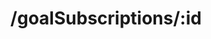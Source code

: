 ---
title: /goalSubscriptions/:id
position: 5.3
type: put
description: Update Goal Subscription
parameters:
  - name: description
    content: User defined decription for the goal
  - name: target
    content: Target amount for the goal
  - name: status
    content: ACTIVE/PAUSE
  - name: nudge
    content: Whether the user wants to be nudged for funding approval
content_markdown: |-
  Update an existing goal subscription in the database.
left_code_blocks:
  - code_block: |-
      $.ajax({
        "url": "http://api.kapitalwise.com/goalSubscriptions/3",
        "type": "PUT",
        "data": {
          "token": "YOUR_APP_KEY",
          "target": 17000.00,
          "status": "PAUSE",
          "nudge": false
        },
        "success": function(data) {
          alert(data);
        }
      });
    title: jQuery
    language: javascript
right_code_blocks:
  - code_block: |2-
      {
        "id": 5,
        "goalSuggestion": 1,
        "description": "My Emergency Savings Goal",
        "user": 201,
        "target": 22000.00,
        "startDate": "2018-07-17T18:30:00.000Z",
        "endDate": null,
        "nudge": true,
        "status": "ACTIVE"
      }
    title: Response
    language: json
  - code_block: |2-
      {
        "error": true,
        "message": "Goal subscription doesn't exist"
      }
      {
        "error": true,
        "message": "Goal subscription status is invalid"
      }
      {
        "error": true,
        "message": "target amount is invalid"
      }
    title: Error
    language: json
---
